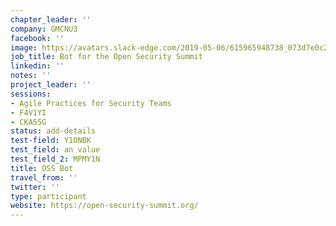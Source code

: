 ```yaml
---
chapter_leader: ''
company: GMCNU3
facebook: ''
image: https://avatars.slack-edge.com/2019-05-06/615965948738_073d7e0c2d0c37a39bd0_192.jpg
job_title: Bot for the Open Security Summit
linkedin: ''
notes: ''
project_leader: ''
sessions:
- Agile Practices for Security Teams
- F4V1YI
- CKA55G
status: add-details
test-field: Y1ONBK
test_field: an value
test_field_2: MPMY1N
title: OSS Bot
travel_from: ''
twitter: ''
type: participant
website: https://open-security-summit.org/
---
```


<!-- put more details about participant here -->